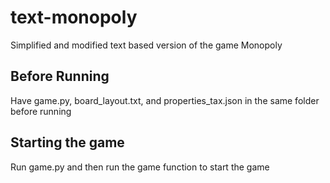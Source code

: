 # text-monopoly
Simplified and modified text based version of the game Monopoly

## Before Running
Have game.py, board_layout.txt, and properties_tax.json in the same folder before running

## Starting the game
Run game.py and then run the game function to start the game
